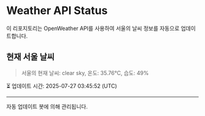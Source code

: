 
# Weather API Status

이 리포지토리는 OpenWeather API를 사용하여 서울의 날씨 정보를 자동으로 업데이트합니다.

## 현재 서울 날씨
> 서울의 현재 날씨: clear sky, 온도: 35.76°C, 습도: 49%

⏳ 업데이트 시간: 2025-07-27 03:45:52 (UTC)

---
자동 업데이트 봇에 의해 관리됩니다.
